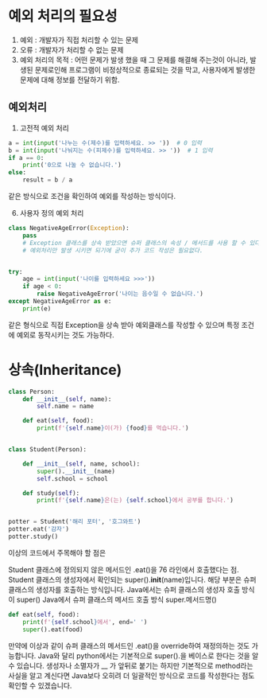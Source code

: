 # 예외 처리의 필요성

1. 예외 : 개발자가 직접 처리할 수 있는 문제
2. 오류 : 개발자가 처리할 수 없는 문제
3. 예외 처리의 목적 : 어떤 문제가 발생 했을 때 그 문제를 해결해 주는것이 아니라, 발생된 문제로인해 프로그램이 비정상적으로 종료되는 것을 막고, 사용자에게 발생한 문제에 대해 정보를 전달하기 위함.

## 예외처리

1. 고전적 예외 처리
```python
a = int(input('나누는 수(제수)를 입력하세요. >> '))  # 0 입력
b = int(input('나눠지는 수(피제수)를 입력하세요. >> '))  # 1 입력
if a == 0:
    print('0으로 나눌 수 없습니다.')
else:
    result = b / a
``` 
   같은 방식으로 조건을 확인하여 예외를 작성하는 방식이다.

6. 사용자 정의 예외 처리

```python
class NegativeAgeError(Exception):
    pass
    # Exception 클래스를 상속 받았으면 슈퍼 클래스의 속성 / 메서드를 사용 할 수 있다.
    # 예외처리만 발생 시키면 되기에 굳이 추가 코드 작성은 필요없다.


try:
    age = int(input('나이를 입력하세요 >>>'))
    if age < 0:
        raise NegativeAgeError('나이는 음수일 수 없습니다.')
except NegativeAgeError as e:
    print(e)
```

같은 형식으로 직접 Exception을 상속 받아 예외클래스를 작성할 수 있으며 특정 조건에 예외로 동작시키는 것도 가능하다.

# 상속(Inheritance)

```python
class Person:
    def __init__(self, name):
        self.name = name

    def eat(self, food):
        print(f'{self.name}이(가) {food}를 먹습니다.')


class Student(Person):

    def __init__(self, name, school):
        super().__init__(name)
        self.school = school

    def study(self):
        print(f'{self.name}은(는) {self.school}에서 공부를 합니다.')


potter = Student('해리 포터', '호그와트')
potter.eat('감자')
potter.study()
```

이상의 코드에서 주목해야 할 점은

Student 클래스에 정의되지 않은 메서드인 .eat()을 76 라인에서 호출했다는 점.
Student 클래스의 생성자에서 확인되는 super().__init__(name)입니다.
해당 부분은 슈퍼 클래스의 생성자를 호출하는 방식입니다.
Java에서는 슈퍼 클래스의 생성자 호출 방식이 super()
Java에서 슈퍼 클래스의 메서드 호출 방식 super.메서드명()

```python
def eat(self, food):
    print(f'{self.school}에서', end=' ')
    super().eat(food)
```

만약에 이상과 같이 슈퍼 클래스의 메서드인 .eat()을 override하여 재정의하는 것도 가능합니다. Java와 달리 python에서는 기본적으로 super().을 베이스로 한다는 것을 알 수 있습니다. 생성자나
소멸자가 __ 가 앞뒤로 붙기는 하지만 기본적으로 method라는 사실을 알고 계신다면 Java보다 오히려 더 일괄적인 방식으로 코드를 작성한다는 점도 확인할 수 있겠습니다.